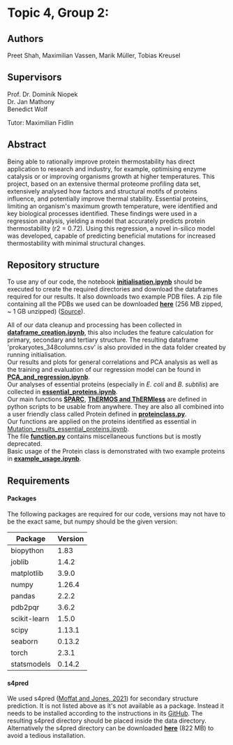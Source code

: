 # Topic 4, Group 2: 
## Authors
Preet Shah, Maximilian Vassen, Marik Müller, Tobias Kreusel
## Supervisors
Prof. Dr. Dominik Niopek\
Dr. Jan Mathony\
Benedict Wolf


Tutor: Maximilian Fidlin

## Abstract
Being able to rationally improve protein thermostability has direct application to research and industry, for example, optimising enzyme catalysis or or improving  organisms growth at higher temperatures. This project, based on an extensive thermal proteome profiling data set, extensively analysed how factors and structural motifs of proteins influence, and potentially improve thermal stability. Essential proteins, limiting an organism's maximum growth temperature, were identified and key biological processes identified. These findings were used in a regression analysis, yielding a model that accurately predicts protein thermostability (r2 = 0.72). Using this regression, a novel in-silico model was developed, capable of predicting beneficial mutations for increased thermostability with minimal structural changes.

## Repository structure
To use any of our code, the notebook **[initialisation.ipynb](https://github.com/datascience-mobi-2024/topic04_02/blob/main/initialisation.ipynb)** should be executed to create the required directories and download the dataframes required for our results. It also downloads two example PDB files. A zip file containing all the PDBs we used can be downloaded **[here](https://drive.google.com/file/d/1XFvu7OAfv0gtHU_4MM0vuoPFaZVmM7T2/view?usp=sharing)** (256 MB zipped, ~ 1 GB unzipped) ([Source](https://alphafold.ebi.ac.uk/)).

All of our data cleanup and processing has been collected in **[dataframe_creation.ipynb](https://github.com/datascience-mobi-2024/topic04_02/blob/main/dataframe_creation.ipynb)**, this also includes the feature calculation for primary, secondary and tertiary structure. The resulting dataframe 'prokaryotes_348columns.csv' is also provided in the data folder created by running initialisation.\
Our results and plots for general correlations and PCA analysis as well as the training and evaluation of our regression model can be found in **[PCA_and_regression.ipynb](https://github.com/datascience-mobi-2024/topic04_02/blob/main/PCA_and_regression.ipynb)**.\
Our analyses of essential proteins (especially in *E. coli* and *B. subtilis*) are collected in **[essential_proteins.ipynb](https://github.com/datascience-mobi-2024/topic04_02/blob/main/essential_proteins.ipynb)**.\
Our main functions **[SPARC](https://github.com/datascience-mobi-2024/topic04_02/blob/main/SPARC.py)**, **[ThERMOS and ThERMless](https://github.com/datascience-mobi-2024/topic04_02/blob/main/ThERMOS.py)** are defined in python scripts to be usable from anywhere. They are also all combined into a user friendly class called Protein defined in **[proteinclass.py](https://github.com/datascience-mobi-2024/topic04_02/blob/main/proteinclass.py)**.\
Our functions are applied on the proteins identified as essential in [Mutation_results_essential_proteins.ipynb](https://github.com/datascience-mobi-2024/topic04_02/blob/main/Mutation_results_essential_proteins.ipynb).\
The file **[function.py](https://github.com/datascience-mobi-2024/topic04_02/blob/main/function.py)** contains miscellaneous functions but is mostly deprecated.\
Basic usage of the Protein class is demonstrated with two example proteins in **[example_usage.ipynb](https://github.com/datascience-mobi-2024/topic04_02/blob/main/example_usage.ipynb)**.

## Requirements
#### Packages
The following packages are required for our code, versions may not have to be the exact same, but numpy should be the given version:

| Package         | Version   |
|-----------------|-----------|
| biopython       | 1.83      |
| joblib          | 1.4.2     |
| matplotlib      | 3.9.0     |
| numpy           | 1.26.4    |
| pandas          | 2.2.2     |
| pdb2pqr         | 3.6.2     |
| scikit-learn    | 1.5.0     |
| scipy           | 1.13.1    |
| seaborn         | 0.13.2    |
| torch           | 2.3.1     |
| statsmodels     | 0.14.2    |

#### s4pred
We used s4pred ([Moffat and Jones, 2021](https://doi.org/10.1093/bioinformatics/btab491)) for secondary structure prediction. It is not listed above as it's not available as a package. Instead it needs to be installed according to the instructions in its [GitHub](https://github.com/psipred/s4pred). The resulting s4pred directory should be placed inside the data directory. Alternatively the s4pred directory can be downloaded **[here](https://drive.google.com/drive/folders/1IRUzcyfX_V62fG6OP2qfKQpIi4CGnjsd?usp=sharing)** (822 MB) to avoid a tedious installation.
